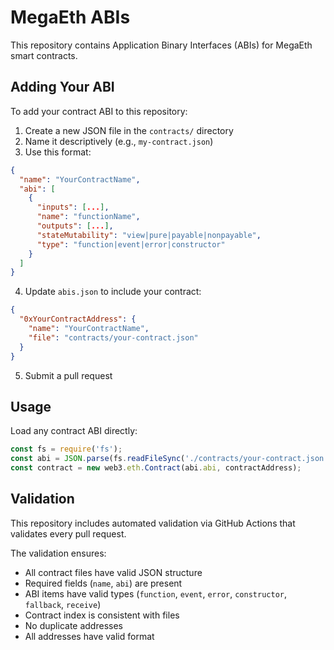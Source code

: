 # MegaEth ABIs

This repository contains Application Binary Interfaces (ABIs) for MegaEth smart contracts.

## Adding Your ABI

To add your contract ABI to this repository:

1. Create a new JSON file in the `contracts/` directory
2. Name it descriptively (e.g., `my-contract.json`)
3. Use this format:

```json
{
  "name": "YourContractName",
  "abi": [
    {
      "inputs": [...],
      "name": "functionName",
      "outputs": [...],
      "stateMutability": "view|pure|payable|nonpayable",
      "type": "function|event|error|constructor"
    }
  ]
}
```

4. Update `abis.json` to include your contract:

```json
{
  "0xYourContractAddress": {
    "name": "YourContractName",
    "file": "contracts/your-contract.json"
  }
}
```

5. Submit a pull request

## Usage

Load any contract ABI directly:

```javascript
const fs = require('fs');
const abi = JSON.parse(fs.readFileSync('./contracts/your-contract.json', 'utf8'));
const contract = new web3.eth.Contract(abi.abi, contractAddress);
```

## Validation

This repository includes automated validation via GitHub Actions that validates every pull request.

The validation ensures:
- All contract files have valid JSON structure
- Required fields (`name`, `abi`) are present
- ABI items have valid types (`function`, `event`, `error`, `constructor`, `fallback`, `receive`)
- Contract index is consistent with files
- No duplicate addresses
- All addresses have valid format